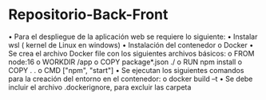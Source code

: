# Repositorio-Back-Front
•	Para el despliegue de la aplicación web se requiere lo siguiente:
•	Instalar wsl ( kernel de Linux en windows)
•	Instalación del contenedor o Docker
•	Se crea el archivo Docker file con los siguientes archivos básicos:
  o	FROM node:16
  o	WORKDIR /app
  o	COPY package*.json ./
  o	RUN npm install
  o	COPY . .
  o	CMD ["npm", "start"]
 •	Se ejecutan los siguientes comandos para la creación del entorno en el contenedor:
  o	docker build –t
 •	Se debe incluir el archivo .dockerignore, para excluir las carpeta
